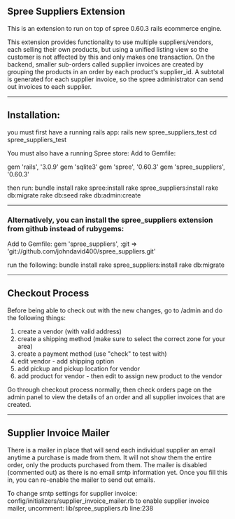 <h2>Spree Suppliers Extension</h2>

This is an extension to run on top of spree 0.60.3 rails ecommerce engine.

This extension provides functionality to use multiple suppliers/vendors, each selling their own products, but using a unified listing view so the customer is not affected by this and only makes one transaction. On the backend, smaller sub-orders called supplier invoices are created by grouping the products in an order by each product's supplier_id. A subtotal is generated for each supplier invoice, so the spree administrator can send out invoices to each supplier.

----------------------------
## Installation: 

you must first have a running rails app:
  rails new spree_suppliers_test
  cd spree_suppliers_test

You must also have a running Spree store:
  Add to Gemfile:

  gem 'rails', '3.0.9'
  gem 'sqlite3'
  gem 'spree', '0.60.3'
  gem 'spree_suppliers', '0.60.3'

then run: 
  bundle install
  rake spree:install
  rake spree_suppliers:install
  rake db:migrate
  rake db:seed
  rake db:admin:create

----------------------------
### Alternatively, you can install the spree_suppliers extension from github instead of rubygems:

Add to Gemfile:
  gem 'spree_suppliers', :git => 'git://github.com/johndavid400/spree_suppliers.git'

run the following:
  bundle install
  rake spree_suppliers:install
  rake db:migrate

----------------------------
## Checkout Process

Before being able to check out with the new changes, go to /admin and do the following things:
1. create a vendor (with valid address)
2. create a shipping method (make sure to select the correct zone for your area)
3. create a payment method (use "check" to test with)
4. edit vendor - add shipping option
5. add pickup and pickup location for vendor
6. add product for vendor - then edit to assign new product to the vendor

Go through checkout process normally, then check orders page on the admin panel to view the details of an order and all supplier invoices that are created.

----------------------------
## Supplier Invoice Mailer

There is a mailer in place that will send each individual supplier an email anytime a purchase is made from them. It will not show them the entire order, only the products purchased from them. The mailer is disabled (commented out) as there is no email smtp information yet. Once you fill this in, you can re-enable the mailer to send out emails. 

To change smtp settings for supplier invoice: config/initializers/supplier_invoice_mailer.rb
to enable supplier invoice mailer, uncomment: lib/spree_suppliers.rb  line:238



